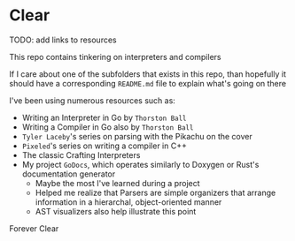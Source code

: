 # Clear

TODO: add links to resources

This repo contains tinkering on interpreters and compilers

If I care about one of the subfolders that exists in this repo, than hopefully it should have a corresponding `README.md` file to explain what's going on there


I've been using numerous resources such as:
- Writing an Interpreter in Go by `Thorston Ball`
- Writing a Compiler in Go also by `Thorston Ball`
- `Tyler Laceby`'s series on parsing with the Pikachu on the cover
- `Pixeled`'s series on writing a compiler in C++
- The classic Crafting Interpreters
- My project `GoDocs`, which operates similarly to Doxygen or Rust's documentation generator
  - Maybe the most I've learned during a project
  - Helped me realize that Parsers are simple organizers that arrange information in a hierarchal, object-oriented manner
  - AST visualizers also help illustrate this point

Forever Clear